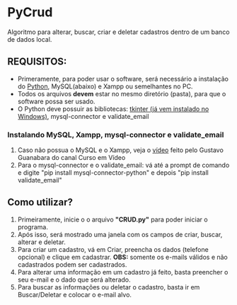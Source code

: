 # PyCrud
Algoritmo para alterar, buscar, criar e deletar cadastros dentro de um banco de dados local.

<h2><b>REQUISITOS:</b></h2>

<ul>
<li>Primeramente, para poder usar o software, será necessário a instalação do <a href = "https://www.python.org/downloads/">Python</a>, MySQL(abaixo) e Xampp ou semelhantes no PC.</li>

<li>Todos os arquivos <b>devem</b> estar no mesmo diretório (pasta), para que o software possa ser usado. </li>

<li>O Python deve possuir as bibliotecas: <a href="https://tkdocs.com/tutorial/install.html">tkinter (já vem instalado no Windows)</a>, mysql-connector e validate_email</li>
</ul>

<h3><b>Instalando MySQL, Xampp, mysql-connector e validate_email</b></h3>
<ol>
<li>Caso não possua o MySQL e o Xampp, veja o <a href="https://www.youtube.com/watch?v=COepL5-bNNI">vídeo</a> feito pelo Gustavo Guanabara do canal Curso em Vídeo</li>
<li>Para o mysql-connector e o validate_email: vá até a prompt de comando e digite "pip install mysql-connector-python" e depois "pip install validate_email"</li>
</ol>
<h2><b>Como utilizar?</b></h2>

<ol>
<li>Primeiramente, inicie o o arquivo <b>"CRUD.py"</b> para poder iniciar o programa.</li>

<li>Após isso, será mostrado uma janela com os campos de criar, buscar, alterar e deletar.</li>

<li>Para criar um cadastro, vá em Criar, preencha os dados (telefone opcional) e clique em cadastrar. <b>OBS:</b> somente os e-mails válidos e não cadastrados podem ser cadastrados.</li>

<li>Para alterar uma informação em um cadastro já feito, basta preencher o seu e-mail e o dado que será alterado.</li>

<li>Para buscar as informações ou deletar o cadastro, basta ir em Buscar/Deletar e colocar o e-mail alvo.</li>
</ol>